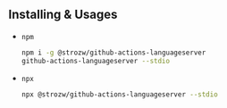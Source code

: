 
## Installing & Usages

- `npm`
  ```sh
  npm i -g @strozw/github-actions-languageserver
  github-actions-languageserver --stdio
  ```
- `npx`
  ```sh
  npx @strozw/github-actions-languageserver --stdio
  ```

